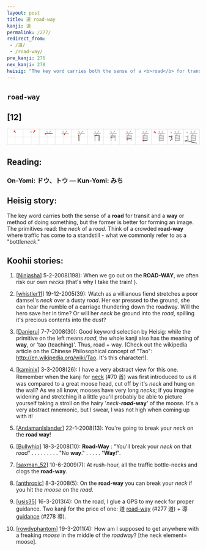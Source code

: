 ```yaml
---
layout: post
title: 道 road-way
kanji: 道
permalink: /277/
redirect_from:
 - /道/
 - /road-way/
pre_kanji: 276
nex_kanji: 278
heisig: "The key word carries both the sense of a <b>road</b> for transit and a <b>way</b> or method of doing something, but the former is better for forming an image. The primitives read: the <i>neck</i> of a <i>road</i>. Think of a crowded <b>road-way</b> where traffic has come to a standstill - what we commonly refer to as a &quot;bottle<i>neck</i>.&quot;"
---
```


## `road-way`

## [12]

<div class="stroke"><img src="../images/E98193.png" /></div>

## Reading:

### On-Yomi: ドウ、トウ &mdash; Kun-Yomi: みち

## Heisig story:

The key word carries both the sense of a <b>road</b> for transit and a <b>way</b> or method of doing something, but the former is better for forming an image. The primitives read: the <i>neck</i> of a <i>road</i>. Think of a crowded <b>road-way</b> where traffic has come to a standstill - what we commonly refer to as a &quot;bottle<i>neck</i>.&quot;

## Koohii stories:

1) [<a href="http://kanji.koohii.com/profile/Ninjasha">Ninjasha</a>] 5-2-2008(198): When we go out on the<strong> ROAD-WAY</strong>, we often risk our own <em>necks</em> (that&#039;s why I take the train! ).

2) [<a href="http://kanji.koohii.com/profile/whistler11">whistler11</a>] 19-12-2005(39): Watch as a villianous fiend stretches a poor damsel&#039;s <em>neck</em> over a dusty <em>road</em>. Her ear pressed to the ground, she can hear the rumble of a carriage thundering down the roadway. Will the hero save her in time? Or will her <em>neck</em> be ground into the <em>road</em>, spilling it&#039;s precious contents into the dust?

3) [<a href="http://kanji.koohii.com/profile/Danieru">Danieru</a>] 7-7-2008(30): Good keyword selection by Heisig: while the primitive on the left means <em>road</em>, the whole kanji also has the meaning of <strong>way</strong>, or &#039;tao (teaching)&#039;. Thus, road + way. (Check out the wikipedia article on the Chinese Philosophical concept of &quot;Tao&quot;: <a href="http://en.wikipedia.org/wiki/Tao">http://en.wikipedia.org/wiki/Tao</a>. It&#039;s this character!).

4) [<a href="http://kanji.koohii.com/profile/kaminix">kaminix</a>] 3-3-2008(26): I have a very abstract view for this one. Remember when the kanji for <a href="../70">neck</a> (#70 首) was first introduced to us it was compared to a great moose head, cut off by it&#039;s <em>neck</em> and hung on the wall? As we all know, mooses have very long <em>necks</em>; if you imagine widening and stretching it a little you&#039;ll probably be able to picture yourself taking a stroll on the hairy &#039;<em>neck</em>-<strong><em>road</em>-way</strong>&#039; of the moose. It&#039;s a very abstract mnemonic, but I swear, I was not high when coming up with it!

5) [<a href="http://kanji.koohii.com/profile/AndamanIslander">AndamanIslander</a>] 22-1-2008(13): You&#039;re going to break your <em>neck</em> on the <strong>road way</strong>!

6) [<a href="http://kanji.koohii.com/profile/Bullwhip">Bullwhip</a>] 18-3-2008(10): <strong>Road-Way</strong> : &quot;You&#039;ll break your <em>neck</em> on that <em>road</em>&quot; . . . . . . . . . &quot;No <strong>way</strong>.&quot; . . . . . &quot;<strong>Way</strong>!&quot;.

7) [<a href="http://kanji.koohii.com/profile/saxman_52">saxman_52</a>] 10-6-2009(7): At rush-hour, all the traffic bottle-necks and clogs the<strong> road-way</strong>.

8) [<a href="http://kanji.koohii.com/profile/anthropic">anthropic</a>] 8-3-2008(5): On the <strong>road-way</strong> you can break your <em>neck</em> if you hit the <em>moose</em> on the <em>road</em>.

9) [<a href="http://kanji.koohii.com/profile/usis35">usis35</a>] 16-3-2013(4): On the road, I glue a GPS to my neck for proper guidance. Two kanji for the price of one: 道 <a href="../277">road-way</a> (#277 道) + 導 <a href="../278">guidance</a> (#278 導).

10) [<a href="http://kanji.koohii.com/profile/rowdyphantom">rowdyphantom</a>] 19-3-2011(4): How am I supposed to get anywhere with a freaking <em>moose</em> in the middle of the <em>roadway</em>? [the neck element= moose].
